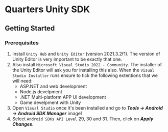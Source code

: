 # Quarters Unity SDK

## Getting Started

### Prerequisites

1. Install `Unity Hub` and `Unity Editor` (version 2021.3.2f1). The version of Unity Editor is very important to be exactly that one.
2. Also install `Microsoft Visual Studio 2022 - Community`. The installer of the Unity Editor will ask you for installing this also. When the `Visual Studio Installer` runs ensure to tick the following extentions that we will need:
   - ASP.NET and web development
   - Node.js develpment
   - .NET Multi-platform APP UI development
   - Game develpment with Unity
3. Open `Visual Studio` once it's been installed and go to **_Tools -> Android -> Android SDK Manager_**
   image1
4. Select `Android SDKs API Level` 29, 30 and 31. Then, click on **_Apply Changes_**.
